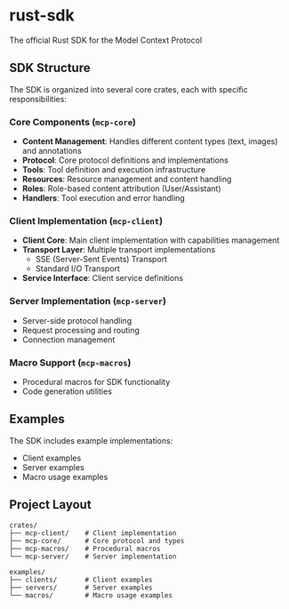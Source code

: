 # rust-sdk
The official Rust SDK for the Model Context Protocol

## SDK Structure

The SDK is organized into several core crates, each with specific responsibilities:

### Core Components (`mcp-core`)
- **Content Management**: Handles different content types (text, images) and annotations
- **Protocol**: Core protocol definitions and implementations
- **Tools**: Tool definition and execution infrastructure
- **Resources**: Resource management and content handling
- **Roles**: Role-based content attribution (User/Assistant)
- **Handlers**: Tool execution and error handling

### Client Implementation (`mcp-client`)
- **Client Core**: Main client implementation with capabilities management
- **Transport Layer**: Multiple transport implementations
  - SSE (Server-Sent Events) Transport
  - Standard I/O Transport
- **Service Interface**: Client service definitions

### Server Implementation (`mcp-server`)
- Server-side protocol handling
- Request processing and routing
- Connection management

### Macro Support (`mcp-macros`)
- Procedural macros for SDK functionality
- Code generation utilities

## Examples
The SDK includes example implementations:
- Client examples
- Server examples
- Macro usage examples

## Project Layout
```
crates/
├── mcp-client/    # Client implementation
├── mcp-core/      # Core protocol and types
├── mcp-macros/    # Procedural macros
└── mcp-server/    # Server implementation

examples/
├── clients/       # Client examples
├── servers/       # Server examples
└── macros/        # Macro usage examples
